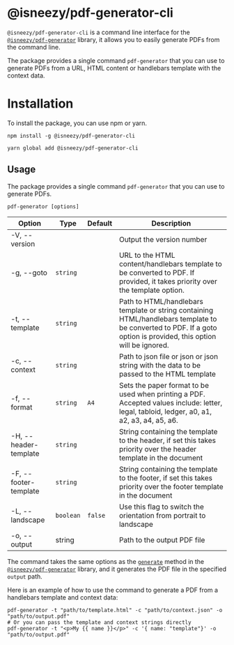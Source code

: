 # @isneezy/pdf-generator-cli

`@isneezy/pdf-generator-cli` is a command line interface for the [`@isneezy/pdf-generator`](../library/README.md) library, it allows you to easily generate PDFs from the command line.

The package provides a single command `pdf-generator` that you can use to generate PDFs from a URL, HTML content or handlebars template with the context data.

# Installation
To install the package, you can use npm or yarn.

```shell
npm install -g @isneezy/pdf-generator-cli
```

```shell
yarn global add @isneezy/pdf-generator-cli
```

## Usage

The package provides a single command `pdf-generator` that you can use to generate PDFs.

```shell
pdf-generator [options]
```

| Option                | Type      | Default | Description                                                                                                                                                       |
|-----------------------|-----------|---------|-------------------------------------------------------------------------------------------------------------------------------------------------------------------|
| -V, --version         |           |         | Output the version number                                                                                                                                         |
| -g, --goto            | `string`  |         | URL to the HTML content/handlebars template to be converted to PDF. If provided, it takes priority over the template option.                                      |
| -t, --template        | `string`  |         | Path to HTML/handlebars template or string containing HTML/handlebars template to be converted to PDF. If a goto option is provided, this option will be ignored. |
| -c, --context         | `string`  |         | Path to json file or json or json string with the data to be passed to the HTML template                                                                          |
| -f, --format          | `string`  | `A4`    | Sets the paper format to be used when printing a PDF. Accepted values include: letter, legal, tabloid, ledger, a0, a1, a2, a3, a4, a5, a6.                        |
| -H, --header-template | `string`  |         | String containing the template to the header, if set this takes priority over the header template in the document                                                 |
| -F, --footer-template | `string`  |         | String containing the template to the footer, if set this takes priority over the footer template in the document                                                 |
| -L, --landscape       | `boolean` | `false` | Use this flag to switch the orientation from portrait to landscape                                                                                                |
| -o, --output          | string    |         | Path to the output PDF file                                                                                                                                       |

The command takes the same options as the
[`generate`](../library/README.md#generate--options--options---promiseltbuffergt) method in the
[`@isneezy/pdf-generator`](../library/README.md) library, and it generates the PDF file in the specified `output` path.

Here is an example of how to use the command to generate a PDF from a handlebars template and context data:
```shell
pdf-generator -t "path/to/template.html" -c "path/to/context.json" -o "path/to/output.pdf"
# Or you can pass the template and context strings directly
pdf-generator -t "<p>My {{ name }}</p>" -c '{ name: "template"}' -o "path/to/output.pdf"
```

